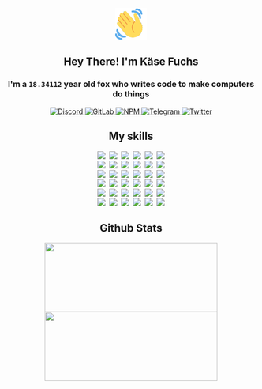 <div><p align=center><img src=./resources/images/wave.gif width=64px height=64px></p><h2 align=center>Hey There! I'm Käse Fuchs</h2><h3 align=center>I'm a <code>18.34112</code> year old fox who writes code to make computers do things</h3><p align=center><a href=https://discord.com/users/507526681125322772><img alt=Discord src="https://img.shields.io/badge/Discord-5865F2?logo=discord&logoColor=white&style=flat-square#ac5f6a05d78b52e93857c94436d7c93a"> </a><a href=https://gitlab.com/kasefuchs><img alt=GitLab src="https://img.shields.io/badge/GitLab-330F63?logo=gitlab&logoColor=white&style=flat-square#ac5f6a05d78b52e93857c94436d7c93a"> </a><a href=https://npmjs.com/~kasefuchs><img alt=NPM src="https://img.shields.io/badge/NPM-CB3837?logo=npm&logoColor=white&style=flat-square#ac5f6a05d78b52e93857c94436d7c93a"> </a><a href=https://t.me/kasefuchs><img alt=Telegram src="https://img.shields.io/badge/Telegram-2CA5E0?logo=telegram&logoColor=white&style=flat-square#ac5f6a05d78b52e93857c94436d7c93a"> </a><a href=https://twitter.com/kasefuchs><img alt=Twitter src="https://img.shields.io/badge/Twitter-1DA1F2?logo=twitter&logoColor=white&style=flat-square#ac5f6a05d78b52e93857c94436d7c93a"></a></p><h2 align=center>My skills</h2><p align=center><a href=https://aws.amazon.com/ ><picture><source srcset="https://skillicons.dev/icons?i=aws&theme=dark#ac5f6a05d78b52e93857c94436d7c93a" media="(prefers-color-scheme: dark)"><source srcset="https://skillicons.dev/icons?i=aws&theme=light#ac5f6a05d78b52e93857c94436d7c93a" media="(prefers-color-scheme: light), (prefers-color-scheme: no-preference)"><img src="https://skillicons.dev/icons?i=aws&theme=light#ac5f6a05d78b52e93857c94436d7c93a"></picture></a>&nbsp;&nbsp;<a href=https://en.wikipedia.org/wiki/Bash_(Unix_shell)><picture><source srcset="https://skillicons.dev/icons?i=bash&theme=dark#ac5f6a05d78b52e93857c94436d7c93a" media="(prefers-color-scheme: dark)"><source srcset="https://skillicons.dev/icons?i=bash&theme=light#ac5f6a05d78b52e93857c94436d7c93a" media="(prefers-color-scheme: light), (prefers-color-scheme: no-preference)"><img src="https://skillicons.dev/icons?i=bash&theme=light#ac5f6a05d78b52e93857c94436d7c93a"></picture></a>&nbsp;&nbsp;<a href=https://discord.com/developers/docs><picture><source srcset="https://skillicons.dev/icons?i=bots&theme=dark#ac5f6a05d78b52e93857c94436d7c93a" media="(prefers-color-scheme: dark)"><source srcset="https://skillicons.dev/icons?i=bots&theme=light#ac5f6a05d78b52e93857c94436d7c93a" media="(prefers-color-scheme: light), (prefers-color-scheme: no-preference)"><img src="https://skillicons.dev/icons?i=bots&theme=light#ac5f6a05d78b52e93857c94436d7c93a"></picture></a>&nbsp;&nbsp;<a href=https://www.cloudflare.com/ ><picture><source srcset="https://skillicons.dev/icons?i=cloudflare&theme=dark#ac5f6a05d78b52e93857c94436d7c93a" media="(prefers-color-scheme: dark)"><source srcset="https://skillicons.dev/icons?i=cloudflare&theme=light#ac5f6a05d78b52e93857c94436d7c93a" media="(prefers-color-scheme: light), (prefers-color-scheme: no-preference)"><img src="https://skillicons.dev/icons?i=cloudflare&theme=light#ac5f6a05d78b52e93857c94436d7c93a"></picture></a>&nbsp;&nbsp;<a href=https://en.wikipedia.org/wiki/CSS><picture><source srcset="https://skillicons.dev/icons?i=css&theme=dark#ac5f6a05d78b52e93857c94436d7c93a" media="(prefers-color-scheme: dark)"><source srcset="https://skillicons.dev/icons?i=css&theme=light#ac5f6a05d78b52e93857c94436d7c93a" media="(prefers-color-scheme: light), (prefers-color-scheme: no-preference)"><img src="https://skillicons.dev/icons?i=css&theme=light#ac5f6a05d78b52e93857c94436d7c93a"></picture></a>&nbsp;&nbsp;<a href=https://www.docker.com/ ><picture><source srcset="https://skillicons.dev/icons?i=docker&theme=dark#ac5f6a05d78b52e93857c94436d7c93a" media="(prefers-color-scheme: dark)"><source srcset="https://skillicons.dev/icons?i=docker&theme=light#ac5f6a05d78b52e93857c94436d7c93a" media="(prefers-color-scheme: light), (prefers-color-scheme: no-preference)"><img src="https://skillicons.dev/icons?i=docker&theme=light#ac5f6a05d78b52e93857c94436d7c93a"></picture></a><br><a href=https://www.electronjs.org/ ><picture><source srcset="https://skillicons.dev/icons?i=electron&theme=dark#ac5f6a05d78b52e93857c94436d7c93a" media="(prefers-color-scheme: dark)"><source srcset="https://skillicons.dev/icons?i=electron&theme=light#ac5f6a05d78b52e93857c94436d7c93a" media="(prefers-color-scheme: light), (prefers-color-scheme: no-preference)"><img src="https://skillicons.dev/icons?i=electron&theme=light#ac5f6a05d78b52e93857c94436d7c93a"></picture></a>&nbsp;&nbsp;<a href=https://expressjs.com/ ><picture><source srcset="https://skillicons.dev/icons?i=express&theme=dark#ac5f6a05d78b52e93857c94436d7c93a" media="(prefers-color-scheme: dark)"><source srcset="https://skillicons.dev/icons?i=express&theme=light#ac5f6a05d78b52e93857c94436d7c93a" media="(prefers-color-scheme: light), (prefers-color-scheme: no-preference)"><img src="https://skillicons.dev/icons?i=express&theme=light#ac5f6a05d78b52e93857c94436d7c93a"></picture></a>&nbsp;&nbsp;<a href=https://www.figma.com/ ><picture><source srcset="https://skillicons.dev/icons?i=figma&theme=dark#ac5f6a05d78b52e93857c94436d7c93a" media="(prefers-color-scheme: dark)"><source srcset="https://skillicons.dev/icons?i=figma&theme=light#ac5f6a05d78b52e93857c94436d7c93a" media="(prefers-color-scheme: light), (prefers-color-scheme: no-preference)"><img src="https://skillicons.dev/icons?i=figma&theme=light#ac5f6a05d78b52e93857c94436d7c93a"></picture></a>&nbsp;&nbsp;<a href=https://firebase.google.com/ ><picture><source srcset="https://skillicons.dev/icons?i=firebase&theme=dark#ac5f6a05d78b52e93857c94436d7c93a" media="(prefers-color-scheme: dark)"><source srcset="https://skillicons.dev/icons?i=firebase&theme=light#ac5f6a05d78b52e93857c94436d7c93a" media="(prefers-color-scheme: light), (prefers-color-scheme: no-preference)"><img src="https://skillicons.dev/icons?i=firebase&theme=light#ac5f6a05d78b52e93857c94436d7c93a"></picture></a>&nbsp;&nbsp;<a href=https://flask.palletsprojects.com/ ><picture><source srcset="https://skillicons.dev/icons?i=flask&theme=dark#ac5f6a05d78b52e93857c94436d7c93a" media="(prefers-color-scheme: dark)"><source srcset="https://skillicons.dev/icons?i=flask&theme=light#ac5f6a05d78b52e93857c94436d7c93a" media="(prefers-color-scheme: light), (prefers-color-scheme: no-preference)"><img src="https://skillicons.dev/icons?i=flask&theme=light#ac5f6a05d78b52e93857c94436d7c93a"></picture></a>&nbsp;&nbsp;<a href=https://cloud.google.com/ ><picture><source srcset="https://skillicons.dev/icons?i=gcp&theme=dark#ac5f6a05d78b52e93857c94436d7c93a" media="(prefers-color-scheme: dark)"><source srcset="https://skillicons.dev/icons?i=gcp&theme=light#ac5f6a05d78b52e93857c94436d7c93a" media="(prefers-color-scheme: light), (prefers-color-scheme: no-preference)"><img src="https://skillicons.dev/icons?i=gcp&theme=light#ac5f6a05d78b52e93857c94436d7c93a"></picture></a><br><a href=https://git-scm.com/ ><picture><source srcset="https://skillicons.dev/icons?i=git&theme=dark#ac5f6a05d78b52e93857c94436d7c93a" media="(prefers-color-scheme: dark)"><source srcset="https://skillicons.dev/icons?i=git&theme=light#ac5f6a05d78b52e93857c94436d7c93a" media="(prefers-color-scheme: light), (prefers-color-scheme: no-preference)"><img src="https://skillicons.dev/icons?i=git&theme=light#ac5f6a05d78b52e93857c94436d7c93a"></picture></a>&nbsp;&nbsp;<a href=https://github.com/ ><picture><source srcset="https://skillicons.dev/icons?i=github&theme=dark#ac5f6a05d78b52e93857c94436d7c93a" media="(prefers-color-scheme: dark)"><source srcset="https://skillicons.dev/icons?i=github&theme=light#ac5f6a05d78b52e93857c94436d7c93a" media="(prefers-color-scheme: light), (prefers-color-scheme: no-preference)"><img src="https://skillicons.dev/icons?i=github&theme=light#ac5f6a05d78b52e93857c94436d7c93a"></picture></a>&nbsp;&nbsp;<a href=https://gitlab.com/ ><picture><source srcset="https://skillicons.dev/icons?i=gitlab&theme=dark#ac5f6a05d78b52e93857c94436d7c93a" media="(prefers-color-scheme: dark)"><source srcset="https://skillicons.dev/icons?i=gitlab&theme=light#ac5f6a05d78b52e93857c94436d7c93a" media="(prefers-color-scheme: light), (prefers-color-scheme: no-preference)"><img src="https://skillicons.dev/icons?i=gitlab&theme=light#ac5f6a05d78b52e93857c94436d7c93a"></picture></a>&nbsp;&nbsp;<a href=https://www.heroku.com/ ><picture><source srcset="https://skillicons.dev/icons?i=heroku&theme=dark#ac5f6a05d78b52e93857c94436d7c93a" media="(prefers-color-scheme: dark)"><source srcset="https://skillicons.dev/icons?i=heroku&theme=light#ac5f6a05d78b52e93857c94436d7c93a" media="(prefers-color-scheme: light), (prefers-color-scheme: no-preference)"><img src="https://skillicons.dev/icons?i=heroku&theme=light#ac5f6a05d78b52e93857c94436d7c93a"></picture></a>&nbsp;&nbsp;<a href=https://en.wikipedia.org/wiki/HTML><picture><source srcset="https://skillicons.dev/icons?i=html&theme=dark#ac5f6a05d78b52e93857c94436d7c93a" media="(prefers-color-scheme: dark)"><source srcset="https://skillicons.dev/icons?i=html&theme=light#ac5f6a05d78b52e93857c94436d7c93a" media="(prefers-color-scheme: light), (prefers-color-scheme: no-preference)"><img src="https://skillicons.dev/icons?i=html&theme=light#ac5f6a05d78b52e93857c94436d7c93a"></picture></a>&nbsp;&nbsp;<a href=https://en.wikipedia.org/wiki/JavaScript><picture><source srcset="https://skillicons.dev/icons?i=js&theme=dark#ac5f6a05d78b52e93857c94436d7c93a" media="(prefers-color-scheme: dark)"><source srcset="https://skillicons.dev/icons?i=js&theme=light#ac5f6a05d78b52e93857c94436d7c93a" media="(prefers-color-scheme: light), (prefers-color-scheme: no-preference)"><img src="https://skillicons.dev/icons?i=js&theme=light#ac5f6a05d78b52e93857c94436d7c93a"></picture></a><br><a href=https://en.wikipedia.org/wiki/Linux><picture><source srcset="https://skillicons.dev/icons?i=linux&theme=dark#ac5f6a05d78b52e93857c94436d7c93a" media="(prefers-color-scheme: dark)"><source srcset="https://skillicons.dev/icons?i=linux&theme=light#ac5f6a05d78b52e93857c94436d7c93a" media="(prefers-color-scheme: light), (prefers-color-scheme: no-preference)"><img src="https://skillicons.dev/icons?i=linux&theme=light#ac5f6a05d78b52e93857c94436d7c93a"></picture></a>&nbsp;&nbsp;<a href=https://mui.com/ ><picture><source srcset="https://skillicons.dev/icons?i=materialui&theme=dark#ac5f6a05d78b52e93857c94436d7c93a" media="(prefers-color-scheme: dark)"><source srcset="https://skillicons.dev/icons?i=materialui&theme=light#ac5f6a05d78b52e93857c94436d7c93a" media="(prefers-color-scheme: light), (prefers-color-scheme: no-preference)"><img src="https://skillicons.dev/icons?i=materialui&theme=light#ac5f6a05d78b52e93857c94436d7c93a"></picture></a>&nbsp;&nbsp;<a href=https://en.wikipedia.org/wiki/Markdown><picture><source srcset="https://skillicons.dev/icons?i=md&theme=dark#ac5f6a05d78b52e93857c94436d7c93a" media="(prefers-color-scheme: dark)"><source srcset="https://skillicons.dev/icons?i=md&theme=light#ac5f6a05d78b52e93857c94436d7c93a" media="(prefers-color-scheme: light), (prefers-color-scheme: no-preference)"><img src="https://skillicons.dev/icons?i=md&theme=light#ac5f6a05d78b52e93857c94436d7c93a"></picture></a>&nbsp;&nbsp;<a href=https://www.mongodb.com/ ><picture><source srcset="https://skillicons.dev/icons?i=mongodb&theme=dark#ac5f6a05d78b52e93857c94436d7c93a" media="(prefers-color-scheme: dark)"><source srcset="https://skillicons.dev/icons?i=mongodb&theme=light#ac5f6a05d78b52e93857c94436d7c93a" media="(prefers-color-scheme: light), (prefers-color-scheme: no-preference)"><img src="https://skillicons.dev/icons?i=mongodb&theme=light#ac5f6a05d78b52e93857c94436d7c93a"></picture></a>&nbsp;&nbsp;<a href=https://www.mysql.com/ ><picture><source srcset="https://skillicons.dev/icons?i=mysql&theme=dark#ac5f6a05d78b52e93857c94436d7c93a" media="(prefers-color-scheme: dark)"><source srcset="https://skillicons.dev/icons?i=mysql&theme=light#ac5f6a05d78b52e93857c94436d7c93a" media="(prefers-color-scheme: light), (prefers-color-scheme: no-preference)"><img src="https://skillicons.dev/icons?i=mysql&theme=light#ac5f6a05d78b52e93857c94436d7c93a"></picture></a>&nbsp;&nbsp;<a href=https://nextjs.org/ ><picture><source srcset="https://skillicons.dev/icons?i=nextjs&theme=dark#ac5f6a05d78b52e93857c94436d7c93a" media="(prefers-color-scheme: dark)"><source srcset="https://skillicons.dev/icons?i=nextjs&theme=light#ac5f6a05d78b52e93857c94436d7c93a" media="(prefers-color-scheme: light), (prefers-color-scheme: no-preference)"><img src="https://skillicons.dev/icons?i=nextjs&theme=light#ac5f6a05d78b52e93857c94436d7c93a"></picture></a><br><a href=https://nodejs.org/en/ ><picture><source srcset="https://skillicons.dev/icons?i=nodejs&theme=dark#ac5f6a05d78b52e93857c94436d7c93a" media="(prefers-color-scheme: dark)"><source srcset="https://skillicons.dev/icons?i=nodejs&theme=light#ac5f6a05d78b52e93857c94436d7c93a" media="(prefers-color-scheme: light), (prefers-color-scheme: no-preference)"><img src="https://skillicons.dev/icons?i=nodejs&theme=light#ac5f6a05d78b52e93857c94436d7c93a"></picture></a>&nbsp;&nbsp;<a href=https://www.postgresql.org/ ><picture><source srcset="https://skillicons.dev/icons?i=postgres&theme=dark#ac5f6a05d78b52e93857c94436d7c93a" media="(prefers-color-scheme: dark)"><source srcset="https://skillicons.dev/icons?i=postgres&theme=light#ac5f6a05d78b52e93857c94436d7c93a" media="(prefers-color-scheme: light), (prefers-color-scheme: no-preference)"><img src="https://skillicons.dev/icons?i=postgres&theme=light#ac5f6a05d78b52e93857c94436d7c93a"></picture></a>&nbsp;&nbsp;<a href=https://learn.microsoft.com/en-us/powershell/ ><picture><source srcset="https://skillicons.dev/icons?i=powershell&theme=dark#ac5f6a05d78b52e93857c94436d7c93a" media="(prefers-color-scheme: dark)"><source srcset="https://skillicons.dev/icons?i=powershell&theme=light#ac5f6a05d78b52e93857c94436d7c93a" media="(prefers-color-scheme: light), (prefers-color-scheme: no-preference)"><img src="https://skillicons.dev/icons?i=powershell&theme=light#ac5f6a05d78b52e93857c94436d7c93a"></picture></a>&nbsp;&nbsp;<a href=https://www.python.org/ ><picture><source srcset="https://skillicons.dev/icons?i=py&theme=dark#ac5f6a05d78b52e93857c94436d7c93a" media="(prefers-color-scheme: dark)"><source srcset="https://skillicons.dev/icons?i=py&theme=light#ac5f6a05d78b52e93857c94436d7c93a" media="(prefers-color-scheme: light), (prefers-color-scheme: no-preference)"><img src="https://skillicons.dev/icons?i=py&theme=light#ac5f6a05d78b52e93857c94436d7c93a"></picture></a>&nbsp;&nbsp;<a href=https://www.raspberrypi.org/ ><picture><source srcset="https://skillicons.dev/icons?i=raspberrypi&theme=dark#ac5f6a05d78b52e93857c94436d7c93a" media="(prefers-color-scheme: dark)"><source srcset="https://skillicons.dev/icons?i=raspberrypi&theme=light#ac5f6a05d78b52e93857c94436d7c93a" media="(prefers-color-scheme: light), (prefers-color-scheme: no-preference)"><img src="https://skillicons.dev/icons?i=raspberrypi&theme=light#ac5f6a05d78b52e93857c94436d7c93a"></picture></a>&nbsp;&nbsp;<a href=https://reactjs.org/ ><picture><source srcset="https://skillicons.dev/icons?i=react&theme=dark#ac5f6a05d78b52e93857c94436d7c93a" media="(prefers-color-scheme: dark)"><source srcset="https://skillicons.dev/icons?i=react&theme=light#ac5f6a05d78b52e93857c94436d7c93a" media="(prefers-color-scheme: light), (prefers-color-scheme: no-preference)"><img src="https://skillicons.dev/icons?i=react&theme=light#ac5f6a05d78b52e93857c94436d7c93a"></picture></a><br><a href=https://redux.js.org/ ><picture><source srcset="https://skillicons.dev/icons?i=redux&theme=dark#ac5f6a05d78b52e93857c94436d7c93a" media="(prefers-color-scheme: dark)"><source srcset="https://skillicons.dev/icons?i=redux&theme=light#ac5f6a05d78b52e93857c94436d7c93a" media="(prefers-color-scheme: light), (prefers-color-scheme: no-preference)"><img src="https://skillicons.dev/icons?i=redux&theme=light#ac5f6a05d78b52e93857c94436d7c93a"></picture></a>&nbsp;&nbsp;<a href=https://en.wikipedia.org/wiki/Regular_expression><picture><source srcset="https://skillicons.dev/icons?i=regex&theme=dark#ac5f6a05d78b52e93857c94436d7c93a" media="(prefers-color-scheme: dark)"><source srcset="https://skillicons.dev/icons?i=regex&theme=light#ac5f6a05d78b52e93857c94436d7c93a" media="(prefers-color-scheme: light), (prefers-color-scheme: no-preference)"><img src="https://skillicons.dev/icons?i=regex&theme=light#ac5f6a05d78b52e93857c94436d7c93a"></picture></a>&nbsp;&nbsp;<a href=https://en.wikipedia.org/wiki/Sass_(stylesheet_language)><picture><source srcset="https://skillicons.dev/icons?i=sass&theme=dark#ac5f6a05d78b52e93857c94436d7c93a" media="(prefers-color-scheme: dark)"><source srcset="https://skillicons.dev/icons?i=sass&theme=light#ac5f6a05d78b52e93857c94436d7c93a" media="(prefers-color-scheme: light), (prefers-color-scheme: no-preference)"><img src="https://skillicons.dev/icons?i=sass&theme=light#ac5f6a05d78b52e93857c94436d7c93a"></picture></a>&nbsp;&nbsp;<a href=https://www.typescriptlang.org/ ><picture><source srcset="https://skillicons.dev/icons?i=ts&theme=dark#ac5f6a05d78b52e93857c94436d7c93a" media="(prefers-color-scheme: dark)"><source srcset="https://skillicons.dev/icons?i=ts&theme=light#ac5f6a05d78b52e93857c94436d7c93a" media="(prefers-color-scheme: light), (prefers-color-scheme: no-preference)"><img src="https://skillicons.dev/icons?i=ts&theme=light#ac5f6a05d78b52e93857c94436d7c93a"></picture></a>&nbsp;&nbsp;<a href=https://unity.com/ ><picture><source srcset="https://skillicons.dev/icons?i=unity&theme=dark#ac5f6a05d78b52e93857c94436d7c93a" media="(prefers-color-scheme: dark)"><source srcset="https://skillicons.dev/icons?i=unity&theme=light#ac5f6a05d78b52e93857c94436d7c93a" media="(prefers-color-scheme: light), (prefers-color-scheme: no-preference)"><img src="https://skillicons.dev/icons?i=unity&theme=light#ac5f6a05d78b52e93857c94436d7c93a"></picture></a>&nbsp;&nbsp;<a href=https://workers.cloudflare.com/ ><picture><source srcset="https://skillicons.dev/icons?i=workers&theme=dark#ac5f6a05d78b52e93857c94436d7c93a" media="(prefers-color-scheme: dark)"><source srcset="https://skillicons.dev/icons?i=workers&theme=light#ac5f6a05d78b52e93857c94436d7c93a" media="(prefers-color-scheme: light), (prefers-color-scheme: no-preference)"><img src="https://skillicons.dev/icons?i=workers&theme=light#ac5f6a05d78b52e93857c94436d7c93a"></picture></a><br></p><h2 align=center>Github Stats</h2><p align=center><picture><source srcset="https://github-readme-stats-kasefuchs.vercel.app/api/?count_private=true&hide_border=true&hide_rank=true&line_height=20&hide_title=true&username=Kasefuchs&theme=dark#ac5f6a05d78b52e93857c94436d7c93a" media="(prefers-color-scheme: dark)"><source srcset="https://github-readme-stats-kasefuchs.vercel.app/api/?count_private=true&hide_border=true&hide_rank=true&line_height=20&hide_title=true&username=Kasefuchs&theme=light#ac5f6a05d78b52e93857c94436d7c93a" media="(prefers-color-scheme: light), (prefers-color-scheme: no-preference)"><img align=middle width=350 height=140 src="https://github-readme-stats-kasefuchs.vercel.app/api/?count_private=true&hide_border=true&hide_rank=true&line_height=20&hide_title=true&username=Kasefuchs&theme=light#ac5f6a05d78b52e93857c94436d7c93a"></picture><picture><source srcset="https://github-readme-stats-kasefuchs.vercel.app/api/top-langs/?count_private=true&hide_border=true&layout=compact&username=Kasefuchs&theme=dark#ac5f6a05d78b52e93857c94436d7c93a" media="(prefers-color-scheme: dark)"><source srcset="https://github-readme-stats-kasefuchs.vercel.app/api/top-langs/?count_private=true&hide_border=true&layout=compact&username=Kasefuchs&theme=light#ac5f6a05d78b52e93857c94436d7c93a" media="(prefers-color-scheme: light), (prefers-color-scheme: no-preference)"><img align=middle width=350 height=140 src="https://github-readme-stats-kasefuchs.vercel.app/api/top-langs/?count_private=true&hide_border=true&layout=compact&username=Kasefuchs&theme=light#ac5f6a05d78b52e93857c94436d7c93a"></picture></p><img src="https://hit.yhype.me/github/profile?user_id=64592097#ac5f6a05d78b52e93857c94436d7c93a" alt=""></div>